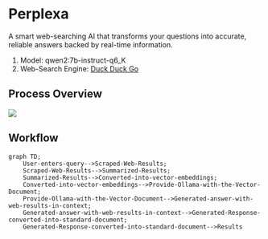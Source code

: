 # Perplexa
A smart web-searching AI that transforms your questions into accurate, reliable answers backed by real-time information.

1. Model: qwen2:7b-instruct-q6_K
2. Web-Search Engine: [Duck Duck Go](https://duckduckgo.com/)

## Process Overview
<img src="https://github.com/sayan112207/Perplexa/blob/main/perplexa-process.jpg?raw=true"/>

## Workflow
```mermaid
graph TD;
    User-enters-query-->Scraped-Web-Results;
    Scraped-Web-Results-->Summarized-Results;
    Summarized-Results-->Converted-into-vector-embeddings;
    Converted-into-vector-embeddings-->Provide-Ollama-with-the-Vector-Document;
    Provide-Ollama-with-the-Vector-Document-->Generated-answer-with-web-results-in-context;
    Generated-answer-with-web-results-in-context-->Generated-Response-converted-into-standard-document;
    Generated-Response-converted-into-standard-document-->Results
```
